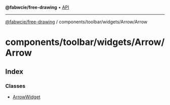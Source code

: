 **@fabwcie/free-drawing** • [API](../../../../../README.md)

***

[@fabwcie/free-drawing](../../../../../README.md) / components/toolbar/widgets/Arrow/Arrow

# components/toolbar/widgets/Arrow/Arrow

## Index

### Classes

- [ArrowWidget](classes/ArrowWidget.md)
